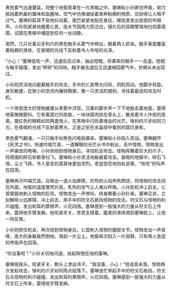 黑色雾气迅速蔓延，将整个地窖笼罩在一片黑暗之中。塞琳和小孙屏住呼吸，努力抵挡着刺鼻的霉味和血腥味。空气中仿佛凝结着某种粘稠的物质，压抑得让人喘不过气。塞琳的狐耳不安地抖动着，尾巴紧紧地贴在身后，喉咙里发出低低的呜咽声。小孙则紧紧地握着匕首，指关节因用力而泛白，镜片后的双眼警惕地扫视着周围，试图在黑暗中捕捉到任何一丝动静。

突然，几只长着尖牙利爪的黑色触手从雾气中伸出，朝着两人抓来。触手表面覆盖着粘稠的液体，在昏暗的光线下反射着令人作呕的光泽。

“小心！”塞琳低吼一声，迅速反应过来，抽出短棍，将袭来的触手一一击退。短棍与触手碰撞，发出“砰砰”的闷响，触手被击退后又迅速缩回雾气中，仿佛从未出现过。

小孙则灵活地闪避着触手的攻击，手中的匕首寒光闪烁，伺机而动。他脚步轻盈，身形敏捷，在狭小的空间内辗转腾挪，像一只灵活的猎豹，寻找着最佳的攻击时机。

一个体型庞大的怪物缓缓从黑雾中浮现，沉重的脚步声一下下地敲击着地面，震得地窖微微颤抖。它有着腐烂的皮肤，一块块腐肉挂在骨头上，散发着令人作呕的恶臭。猩红色的眼睛如同两盏鬼火，在黑暗中闪烁着嗜血的光芒。锋利的爪牙如同刀刃，在昏暗的光线下反射着寒光，正是之前在水晶球中看到的腐烂身影。

黑色雾气翻涌，一只只触手如黑色闪电般袭来，塞琳和小孙陷入苦战。塞琳翻开《死灵之书》，快速吟唱咒语，一道耀眼的光芒从书中射出，击中怪物，怪物发出一声痛苦的咆哮。小孙则绕到怪物身后，寻找机会攻击。怪物挥舞着巨大的爪子，将周围的碎石和骸骨扫飞，塞琳和小孙灵活地躲避着攻击。昏暗的地窖中，碎石飞溅，尘土飞扬，令人窒息的腐臭味更加浓烈。老鼠惊恐地四处逃窜，“吱吱”的叫声在回荡。

塞琳再次吟唱咒语，召唤出一道火焰屏障，炽热的火焰熊熊燃烧，将怪物的攻击挡在外面。地窖的温度骤然升高，炙热的空气让人难以呼吸。小孙趁机冲上前去，匕首狠狠地刺入怪物的后背。怪物发出一声惨叫，转身朝着小孙扑来。塞琳见状，立刻解除火焰屏障，冲上前去，用手中的符文石抵挡怪物的攻击。符文石与怪物的利爪碰撞，发出刺耳的摩擦声，火花四溅。塞琳感到一股强大的力量从符文石上传来，震得他手臂发麻。他咬紧牙关，苦苦支撑着。腥臭的液体溅到塞琳脸上，让他一阵反胃。

小孙则抓住机会，再次绕到怪物身后，匕首刺入怪物的腿部关节。怪物发出一声哀嚎，庞大的身躯轰然倒地，溅起一片尘土。地窖再次陷入一片寂静，只有两人急促的呼吸声在回荡。

“你没事吧？”小孙关切地问道，扶起摔倒在地的塞琳。

塞琳摇摇头，咬紧牙关，额头上渗出冷汗。“我没事，小心！”他话音未落，怪物再次发起攻击，锋利的爪牙如同雨点般落下。塞琳连忙举起手中的符文石格挡，符文石与怪物的利爪碰撞，发出刺耳的摩擦声，火花四溅。塞琳感到一股强大的力量从符文石上传来，震得他手臂发麻。